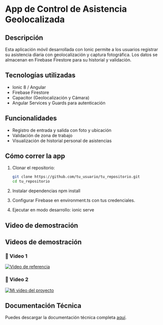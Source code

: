 # App de Control de Asistencia Geolocalizada

## Descripción

Esta aplicación móvil desarrollada con Ionic permite a los usuarios registrar su asistencia diaria con geolocalización y captura fotográfica. Los datos se almacenan en Firebase Firestore para su historial y validación.

## Tecnologías utilizadas

- Ionic 8 / Angular
- Firebase Firestore
- Capacitor (Geolocalización y Cámara)
- Angular Services y Guards para autenticación

## Funcionalidades

- Registro de entrada y salida con foto y ubicación
- Validación de zona de trabajo
- Visualización de historial personal de asistencias

## Cómo correr la app

1. Clonar el repositorio:
   ```bash
   git clone https://github.com/tu_usuario/tu_repositorio.git
   cd tu_repositorio

2. Instalar dependencias 
 npm install

3. Configurar Firebase en environment.ts con tus credenciales.

4. Ejecutar en modo desarrollo:
 ionic serve

## Video de demostración

## Videos de demostración

### 🔗 Video 1
[![Video de referencia](https://img.youtube.com/vi/MohgNTWAvlQ/maxresdefault.jpg)](https://www.youtube.com/shorts/MohgNTWAvlQ)

### 🔗 Video 2
[![Mi video del proyecto](https://img.youtube.com/vi/GdaXjugd2GM/maxresdefault.jpg)](https://www.youtube.com/shorts/GdaXjugd2GM)


## Documentación Técnica

Puedes descargar la documentación técnica completa [aquí](./docs/App-asistencia..pdf).